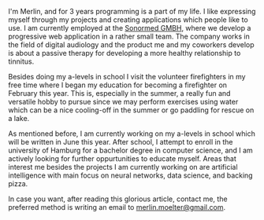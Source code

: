 I'm Merlin, and for 3 years programming is a part of my life. I like expressing myself through my projects and creating applications which people like to use. I am currently employed at the [Sonormed GMBH](https://www.sonormed.com/de/), where we develop a progressive web application in a rather small team. The company works in the field of digital audiology and the product me and my coworkers develop is about a passive therapy for developing a more healthy relationship to tinnitus.

Besides doing my a-levels in school I visit the volunteer firefighters in my free time where I began my education for becoming a firefighter on February this year. This is, especially in the summer, a really fun and versatile hobby to pursue since we may perform exercises using water which can be a nice cooling-off in the summer or go paddling for rescue on a lake.

As mentioned before, I am currently working on my a-levels in school which will be written in June this year. After school, I attempt to enroll in the university of Hamburg for a bachelor degree in computer science, and I am actively looking for further oppurtunities to educate myself. Areas that interest me besides the projects I am currently working on are artificial intelligence with main focus on neural networks, data science, and backing pizza.

In case you want, after reading this glorious article, contact me, the preferred method is writing an email to [merlin.moelter@gmail.com](mailto:merlin.moelter@gmail.com).